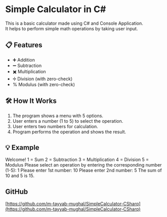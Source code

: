 # Simple Calculator in C#

This is a basic calculator made using C# and Console Application.  
It helps to perform simple math operations by taking user input.

## 📋 Features

- ➕ Addition
- ➖ Subtraction
- ✖️ Multiplication
- ➗ Division (with zero-check)
- % Modulus (with zero-check)

## 🛠 How It Works

1. The program shows a menu with 5 options.
2. User enters a number (1 to 5) to select the operation.
3. User enters two numbers for calculation.
4. Program performs the operation and shows the result.

## 💡 Example
Welcome!
1 = Sum
2 = Subtraction
3 = Multiplication
4 = Division
5 = Modulus
Please select an operation by entering the corresponding number (1-5):
1
Please enter 1st number:
10
Please enter 2nd number:
5
The sum of 10 and 5 is 15.
## GitHub

[https://github.com/m-tayyab-mughal/SimpleCalculator-CSharp](https://github.com/m-tayyab-mughal/SimpleCalculator-CSharp)

